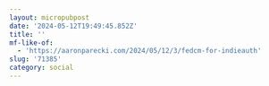 ```yaml
---
layout: micropubpost
date: '2024-05-12T19:49:45.852Z'
title: ''
mf-like-of:
  - 'https://aaronparecki.com/2024/05/12/3/fedcm-for-indieauth'
slug: '71385'
category: social
---
```

